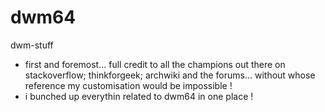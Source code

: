 # dwm64
dwm-stuff
* first and foremost... full credit to all the champions out there on stackoverflow; thinkforgeek; archwiki and the forums... without whose reference my customisation would be impossible !
* i bunched up everythin related to dwm64 in one place !
